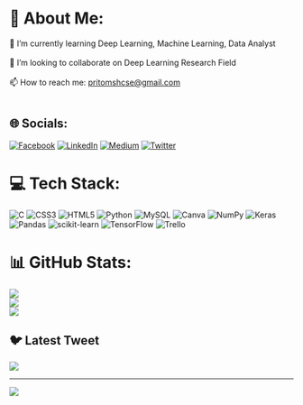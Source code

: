 # 💫 About Me:
🌱 I’m currently learning Deep Learning, Machine Learning, Data Analyst<br><br>👯 I’m looking to collaborate on Deep Learning Research Field <br><br>📫 How to reach me: pritomshcse@gmail.com<br><br>


## 🌐 Socials:
[![Facebook](https://img.shields.io/badge/Facebook-%231877F2.svg?logo=Facebook&logoColor=white)](https://facebook.com/pritmsh) [![LinkedIn](https://img.shields.io/badge/LinkedIn-%230077B5.svg?logo=linkedin&logoColor=white)](https://linkedin.com/in/pritomsh) [![Medium](https://img.shields.io/badge/Medium-12100E?logo=medium&logoColor=white)](https://medium.com/@pritomsh) [![Twitter](https://img.shields.io/badge/Twitter-%231DA1F2.svg?logo=Twitter&logoColor=white)](https://twitter.com/pritomsah) 

# 💻 Tech Stack:
![C](https://img.shields.io/badge/c-%2300599C.svg?style=for-the-badge&logo=c&logoColor=white) ![CSS3](https://img.shields.io/badge/css3-%231572B6.svg?style=for-the-badge&logo=css3&logoColor=white) ![HTML5](https://img.shields.io/badge/html5-%23E34F26.svg?style=for-the-badge&logo=html5&logoColor=white) ![Python](https://img.shields.io/badge/python-3670A0?style=for-the-badge&logo=python&logoColor=ffdd54) ![MySQL](https://img.shields.io/badge/mysql-%2300f.svg?style=for-the-badge&logo=mysql&logoColor=white) ![Canva](https://img.shields.io/badge/Canva-%2300C4CC.svg?style=for-the-badge&logo=Canva&logoColor=white) ![NumPy](https://img.shields.io/badge/numpy-%23013243.svg?style=for-the-badge&logo=numpy&logoColor=white) ![Keras](https://img.shields.io/badge/Keras-%23D00000.svg?style=for-the-badge&logo=Keras&logoColor=white) ![Pandas](https://img.shields.io/badge/pandas-%23150458.svg?style=for-the-badge&logo=pandas&logoColor=white) ![scikit-learn](https://img.shields.io/badge/scikit--learn-%23F7931E.svg?style=for-the-badge&logo=scikit-learn&logoColor=white) ![TensorFlow](https://img.shields.io/badge/TensorFlow-%23FF6F00.svg?style=for-the-badge&logo=TensorFlow&logoColor=white) ![Trello](https://img.shields.io/badge/Trello-%23026AA7.svg?style=for-the-badge&logo=Trello&logoColor=white)
# 📊 GitHub Stats:
![](https://github-readme-stats.vercel.app/api?username=pritomsh&theme=dark&hide_border=false&include_all_commits=true&count_private=true)<br/>
![](https://github-readme-streak-stats.herokuapp.com/?user=pritomsh&theme=dark&hide_border=false)<br/>
![](https://github-readme-stats.vercel.app/api/top-langs/?username=pritomsh&theme=dark&hide_border=false&include_all_commits=true&count_private=true&layout=compact)

## 🐦 Latest Tweet
[![](https://gtce.itsvg.in/api?username=pritomsah)](https://github.com/VishwaGauravIn/github-twitter-card-embed)

---
[![](https://visitcount.itsvg.in/api?id=pritomsh&icon=0&color=0)](https://visitcount.itsvg.in)

<!-- Proudly created with GPRM ( https://gprm.itsvg.in ) -->
